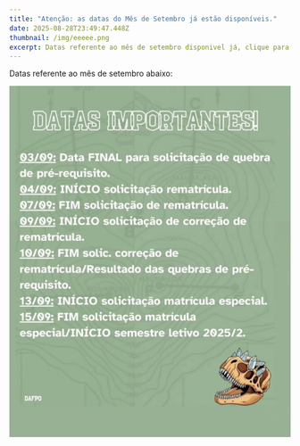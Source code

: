 ```yaml
---
title: "Atenção: as datas do Mês de Setembro já estão disponíveis."
date: 2025-08-28T23:49:47.448Z
thumbnail: /img/eeeee.png
excerpt: Datas referente ao mês de setembro disponivel já, clique para saber mais.
---
```

D﻿atas referente ao mês de setembro abaixo:



![](/img/datassetembro2025.png)
